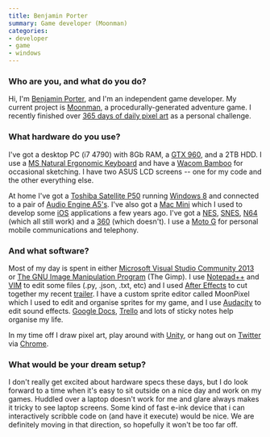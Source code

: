 ```yaml
---
title: Benjamin Porter
summary: Game developer (Moonman)
categories:
- developer
- game
- windows
---
```


### Who are you, and what do you do?

Hi, I'm [Benjamin Porter](https://twitter.com/eigenbom "Benjamin's Twitter account."), and I'm an independent game developer. My current project is [Moonman][], a procedurally-generated adventure game. I recently finished over [365 days of daily pixel art](https://medium.com/@eigenbom/365-days-of-pixel-art-f6131f280537 "Benjamin's article about his pixel art challenge.") as a personal challenge.

### What hardware do you use?

I've got a desktop PC (i7 4790) with 8Gb RAM, a [GTX 960][geforce-gtx-960], and a 2TB HDD. I use a [MS Natural Ergonomic Keyboard][natural-ergonomic-keyboard-4000] and have a [Wacom Bamboo][bamboo] for occasional sketching. I have two ASUS LCD screens -- one for my code and the other everything else.

At home I've got a [Toshiba Satellite P50][satellite-p50] running [Windows 8][windows-8] and connected to a pair of [Audio Engine A5's][a5-plus]. I've also got a [Mac Mini][mac-mini] which I used to develop some [iOS][] applications a few years ago. I've got a [NES][], [SNES][], [N64][] (which all still work) and a [360][xbox-360] (which doesn't). I use a [Moto G][moto-g] for personal mobile communications and telephony.

### And what software?

Most of my day is spent in either [Microsoft Visual Studio Community 2013][visual-studio-community] or [The GNU Image Manipulation Program][gimp] (The Gimp). I use [Notepad++][notepad-plusplus] and [VIM][] to edit some files (.py, .json, .txt, etc) and I used [After Effects][after-effects] to cut together my recent [trailer](https://www.youtube.com/watch?v=9N1IYcloz3E "The Moonman trailer on YouTube."). I have a custom sprite editor called MoonPixel which I used to edit and organise sprites for my game, and I use [Audacity][] to edit sound effects. [Google Docs][google-docs], [Trello][] and lots of sticky notes help organise my life.

In my time off I draw pixel art, play around with [Unity][], or hang out on [Twitter][] via [Chrome][].

### What would be your dream setup?

I don't really get excited about hardware specs these days, but I do look forward to a time when it's easy to sit outside on a nice day and work on my games. Huddled over a laptop doesn't work for me and glare always makes it tricky to see laptop screens. Some kind of fast e-ink device that i can interactively scribble code on (and have it execute) would be nice. We are definitely moving in that direction, so hopefully it won't be too far off.

[a5-plus]: https://audioengineusa.com/Store/A5-plus-B-Powered-Speakers "Powered speakers."
[bamboo]: https://www.wacom.com/en/us/bamboo "Smaller pen/multi-touch tablets."
[geforce-gtx-960]: https://www.geforce.com/hardware/desktop-gpus/geforce-gtx-960 "A graphics card."
[mac-mini]: https://www.apple.com/mac-mini/ "A small desktop computer."
[moto-g]: https://www.motorola.com.au/consumers/Moto-G/moto-g-AU-EN,en_AU,pd.html "An Android-based smartphone."
[n64]: https://en.wikipedia.org/wiki/Nintendo_64 "A 64-bit gaming console."
[natural-ergonomic-keyboard-4000]: http://www.microsoft.com/hardware/en-us/p/natural-ergonomic-keyboard-4000 "An ergonomic USB-based keyboard."
[nes]: https://en.wikipedia.org/wiki/Nintendo_Entertainment_System "A video game console."
[satellite-p50]: http://www.toshiba.com/us/computers/laptops/satellite/P50 "A PC laptop with a 15.6 inch 4K touchscreen."
[snes]: https://en.wikipedia.org/wiki/Super_Nintendo_Entertainment_System "A 16-bit video game console."
[xbox-360]: http://www.xbox.com:80/en-US/Xbox360 "A gaming console."
[after-effects]: https://www.adobe.com/products/aftereffects.html "Motion graphics and video editing software."
[audacity]: https://sourceforge.net/projects/audacity/ "An open-source, cross-platform audio editor."
[chrome]: https://www.google.com/intl/en/chrome/browser/ "A WebKit-based browser, where each tab runs in its own thread."
[gimp]: https://www.gimp.org/ "An open-source image editor."
[google-docs]: https://en.wikipedia.org/wiki/Google_Docs "A web-based office suite."
[ios]: https://www.apple.com/ios/ios-10/ "A mobile operating system."
[moonman]: https://moonman.io/ "A procedurally generated space adventure game."
[notepad-plusplus]: https://notepad-plus-plus.org/ "A free text/code editor for Windows."
[trello]: https://trello.com/ "A project management service."
[twitter]: https://twitter.com/ "An online micro-blogging platform."
[unity]: https://unity3d.com/unity/ "A cross-platform game development tool."
[vim]: https://www.vim.org/ "A command-line text editor."
[visual-studio-community]: https://www.visualstudio.com/en-us/products/visual-studio-community-vs "A software development IDE."
[windows-8]: https://en.wikipedia.org/wiki/Windows_8 "An operating system for PC and tablet computers."
